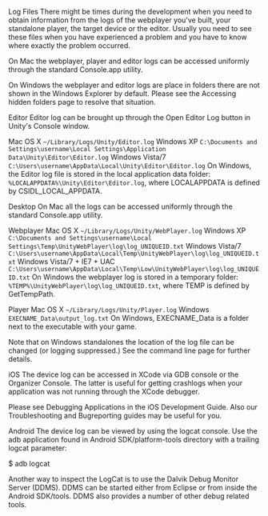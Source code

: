 Log Files
There might be times during the development when you need to obtain information from the logs of the webplayer you've built, your standalone player, the target device or the editor. Usually you need to see these files when you have experienced a problem and you have to know where exactly the problem occurred.

On Mac the webplayer, player and editor logs can be accessed uniformly through the standard Console.app utility.

On Windows the webplayer and editor logs are place in folders there are not shown in the Windows Explorer by default. Please see the Accessing hidden folders page to resolve that situation.

Editor
Editor log can be brought up through the Open Editor Log button in Unity's Console window.

Mac OS X	`~/Library/Logs/Unity/Editor.log`
Windows XP	`C:\Documents and Settings\username\Local Settings\Application Data\Unity\Editor\Editor.log`
Windows Vista/7	`C:\Users\username\AppData\Local\Unity\Editor\Editor.log`
On Windows, the Editor log file is stored in the local application data folder: `%LOCALAPPDATA%\Unity\Editor\Editor.log`, where LOCALAPPDATA is defined by CSIDL_LOCAL_APPDATA.

  Desktop
On Mac all the logs can be accessed uniformly through the standard Console.app utility.

Webplayer
Mac OS X	`~/Library/Logs/Unity/WebPlayer.log`
Windows XP	`C:\Documents and Settings\username\Local Settings\Temp\UnityWebPlayer\log\log_UNIQUEID.txt`
Windows Vista/7	`C:\Users\username\AppData\Local\Temp\UnityWebPlayer\log\log_UNIQUEID.txt`
Windows Vista/7 + IE7 + UAC	`C:\Users\username\AppData\Local\Temp\Low\UnityWebPlayer\log\log_UNIQUEID.txt`
On Windows the webplayer log is stored in a temporary folder: `%TEMP%\UnityWebPlayer\log\log_UNIQUEID.txt`, where TEMP is defined by GetTempPath.

Player
Mac OS X	`~/Library/Logs/Unity/Player.log`
Windows	`EXECNAME_Data\output_log.txt`
On Windows, EXECNAME_Data is a folder next to the executable with your game.

Note that on Windows standalones the location of the log file can be changed (or logging suppressed.) See the command line page for further details.

iOS
The device log can be accessed in XCode via GDB console or the Organizer Console. The latter is useful for getting crashlogs when your application was not running through the XCode debugger.

Please see Debugging Applications in the iOS Development Guide. Also our Troubleshooting and Bugreporting guides may be useful for you.

Android
The device log can be viewed by using the logcat console. Use the adb application found in Android SDK/platform-tools directory with a trailing logcat parameter:

$ adb logcat

Another way to inspect the LogCat is to use the Dalvik Debug Monitor Server (DDMS). DDMS can be started either from Eclipse or from inside the Android SDK/tools. DDMS also provides a number of other debug related tools.